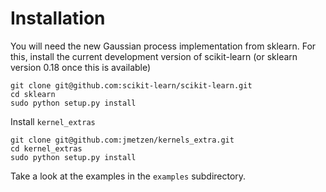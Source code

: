 Installation
============

You will need the new Gaussian process implementation from sklearn. For this, install the current development version of scikit-learn (or sklearn version 0.18 once this is available)

    git clone git@github.com:scikit-learn/scikit-learn.git
    cd sklearn
    sudo python setup.py install

Install `kernel_extras`

    git clone git@github.com:jmetzen/kernels_extra.git
    cd kernel_extras
    sudo python setup.py install

Take a look at the examples in the `examples` subdirectory.
